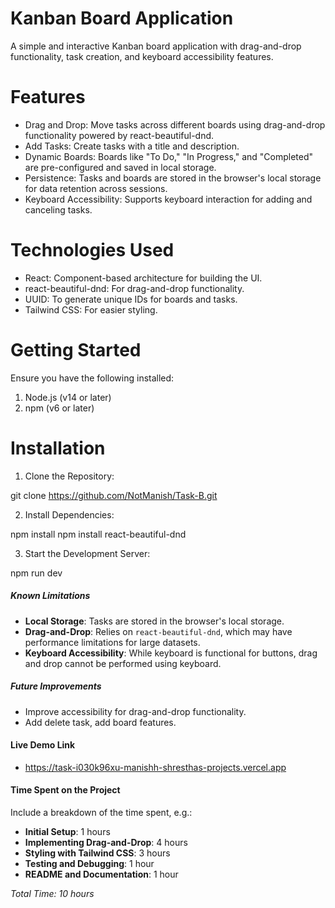 # Kanban Board Application
A simple and interactive Kanban board application with drag-and-drop functionality, task creation, and keyboard accessibility features.

# Features
- Drag and Drop: Move tasks across different boards using drag-and-drop functionality powered by react-beautiful-dnd.
- Add Tasks: Create tasks with a title and description.
-  Dynamic Boards: Boards like "To Do," "In Progress," and "Completed" are pre-configured and saved in local storage.
- Persistence: Tasks and boards are stored in the browser's local storage for data retention across sessions.
- Keyboard Accessibility: Supports keyboard interaction for adding and canceling tasks.

# Technologies Used
- React: Component-based architecture for building the UI.
- react-beautiful-dnd: For drag-and-drop functionality.
- UUID: To generate unique IDs for boards and tasks.
- Tailwind CSS: For easier styling.

# Getting Started

Ensure you have the following installed:
1. Node.js (v14 or later)
2. npm (v6 or later)

# Installation 

1. Clone the Repository: 

git clone https://github.com/NotManish/Task-B.git

2. Install Dependencies: 

npm install
npm install react-beautiful-dnd

3. Start the Development Server: 

npm run dev


##### **Known Limitations**  

- **Local Storage**: Tasks are stored in the browser's local storage. 
- **Drag-and-Drop**: Relies on `react-beautiful-dnd`, which may have performance limitations for large datasets.  
- **Keyboard Accessibility**: While keyboard is functional for buttons, drag and drop cannot be performed using keyboard.

##### **Future Improvements**  

- Improve accessibility for drag-and-drop functionality.  
- Add delete task, add board features.

####  **Live Demo Link**  
- https://task-i030k96xu-manishh-shresthas-projects.vercel.app

####  **Time Spent on the Project**  
Include a breakdown of the time spent, e.g.:  

- **Initial Setup**: 1 hours  
- **Implementing Drag-and-Drop**: 4 hours  
- **Styling with Tailwind CSS**: 3 hours  
- **Testing and Debugging**: 1 hour 
- **README and Documentation**: 1 hour  

_Total Time: 10 hours_  

